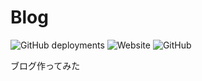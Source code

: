 # Blog
![GitHub deployments](https://img.shields.io/github/deployments/Sw-Saturn/blog/github-pages?label=github-pages&style=for-the-badge)
![Website](https://img.shields.io/website?style=for-the-badge&url=https%3A%2F%2Fblog.sw-saturn.dev)
![GitHub](https://img.shields.io/github/license/sw-saturn/blog?style=for-the-badge)

ブログ作ってみた
